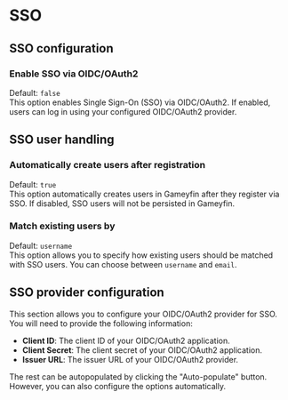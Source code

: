 # SSO

## SSO configuration

### Enable SSO via OIDC/OAuth2
Default: `false`  
This option enables Single Sign-On (SSO) via OIDC/OAuth2. If enabled, users can log in using your configured OIDC/OAuth2 provider.

## SSO user handling

### Automatically create users after registration
Default: `true`  
This option automatically creates users in Gameyfin after they register via SSO. If disabled, SSO users will not be persisted in Gameyfin.

### Match existing users by
Default: `username`  
This option allows you to specify how existing users should be matched with SSO users. You can choose between `username` and `email`.

## SSO provider configuration
This section allows you to configure your OIDC/OAuth2 provider for SSO. You will need to provide the following information:

- **Client ID**: The client ID of your OIDC/OAuth2 application.
- **Client Secret**: The client secret of your OIDC/OAuth2 application.
- **Issuer URL**: The issuer URL of your OIDC/OAuth2 provider.

The rest can be autopopulated by clicking the "Auto-populate" button. However, you can also configure the options automatically.
